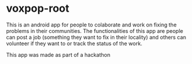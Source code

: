 voxpop-root
===========

This is an android app for people to colaborate and work on fixing the
problems in their communities. The functionalities of this app are
people can post a job (something they want to fix in their locality) 
and others can volunteer if they want to or track the status of the 
work. 


This app was made as part of a hackathon
